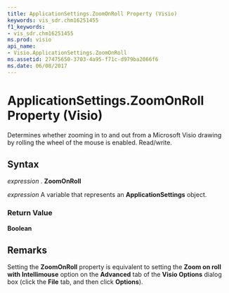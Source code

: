 ```yaml
---
title: ApplicationSettings.ZoomOnRoll Property (Visio)
keywords: vis_sdr.chm16251455
f1_keywords:
- vis_sdr.chm16251455
ms.prod: visio
api_name:
- Visio.ApplicationSettings.ZoomOnRoll
ms.assetid: 27475650-3703-4a95-f71c-d979ba2066f6
ms.date: 06/08/2017
---
```



# ApplicationSettings.ZoomOnRoll Property (Visio)

Determines whether zooming in to and out from a Microsoft Visio drawing by rolling the wheel of the mouse is enabled. Read/write.


## Syntax

 _expression_ . **ZoomOnRoll**

 _expression_ A variable that represents an **ApplicationSettings** object.


### Return Value

 **Boolean**


## Remarks

Setting the  **ZoomOnRoll** property is equivalent to setting the **Zoom on roll with Intellimouse** option on the **Advanced** tab of the **Visio Options** dialog box (click the **File** tab, and then click **Options**).


